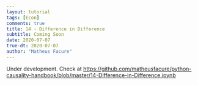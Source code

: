 ```yaml
---
layout: tutorial
tags: [Econ]
comments: true
title: 14 - Difference in Difference
subtitle: Coming Soon
date: 2020-07-07
true-dt: 2020-07-07
author: "Matheus Facure"
---
```


Under development. Check at https://github.com/matheusfacure/python-causality-handbook/blob/master/14-Difference-in-Difference.ipynb